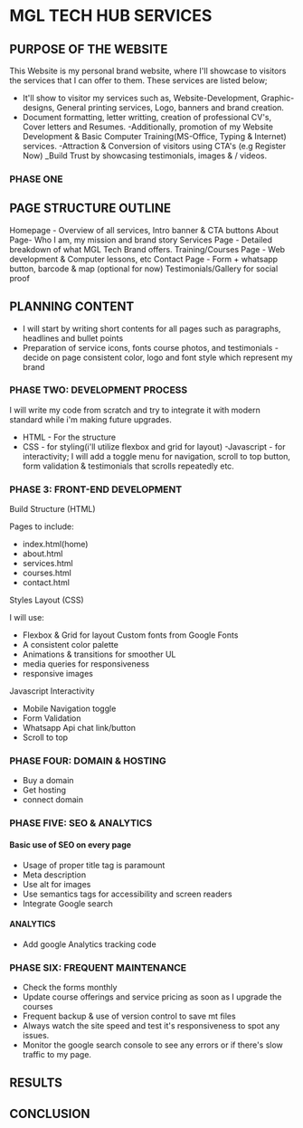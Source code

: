 # MGL TECH HUB SERVICES

## PURPOSE OF THE WEBSITE

This Website is my personal brand website, where I'll showcase to visitors the services that I can offer to them. These services are listed below;

- It'll show to visitor my services such as, Website-Development, Graphic-designs, General printing services, Logo, banners and brand creation.
- Document formatting, letter writting, creation of professional CV's, Cover letters and Resumes.
-Additionally, promotion of my Website Development & Basic Computer Training(MS-Office, Typing & Internet) services.
-Attraction & Conversion of visitors using CTA's (e.g Register Now)
_Build Trust by showcasing testimonials, images & / videos.

### PHASE ONE

## PAGE STRUCTURE OUTLINE

Homepage - Overview of all services, Intro banner & CTA buttons
About Page- Who I am, my mission and brand story
Services Page - Detailed breakdown of what MGL Tech Brand offers.
Training/Courses Page - Web development & Computer lessons, etc
Contact Page - Form + whatsapp button, barcode & map (optional for now)
Testimonials/Gallery for social proof

## PLANNING CONTENT

- I will start by writing short contents for all pages such as paragraphs, headlines and bullet points
- Preparation of service icons, fonts course photos, and testimonials
-decide on page consistent color, logo and font style which represent my brand

### PHASE TWO: DEVELOPMENT PROCESS

I will write my code from scratch and try to integrate it with modern standard while i'm making future upgrades.

- HTML - For the structure
- CSS -  for styling(i'll utilize flexbox and grid for layout)
-Javascript - for interactivity;  I will add a toggle menu for navigation, scroll to top button, form validation & testimonials that scrolls repeatedly etc.

### PHASE 3: FRONT-END DEVELOPMENT

Build Structure (HTML)

Pages to include:

- index.html(home)
- about.html
- services.html
- courses.html
- contact.html

Styles Layout (CSS)

I will use:

- Flexbox & Grid for layout
Custom fonts from Google Fonts
- A consistent color palette
- Animations & transitions for smoother UL
- media queries for responsiveness
- responsive images

Javascript Interactivity

- Mobile Navigation toggle
- Form Validation
- Whatsapp Api chat link/button
- Scroll to top

### PHASE FOUR: DOMAIN & HOSTING

- Buy a domain
- Get hosting
- connect domain

### PHASE FIVE: SEO & ANALYTICS

#### Basic use of SEO on every page

- Usage of proper title tag is paramount
- Meta description
- Use alt for images
- Use semantics tags for accessibility and screen readers
- Integrate Google search

#### ANALYTICS

- Add google Analytics tracking code

### PHASE SIX: FREQUENT MAINTENANCE

- Check the forms monthly
- Update course offerings and service pricing as soon as I upgrade the courses
- Frequent backup  & use of version control to save mt files
- Always watch the site speed and test it's responsiveness to spot any issues.
- Monitor the google search console to see any errors or if there's slow traffic to my page.

## RESULTS

## CONCLUSION
